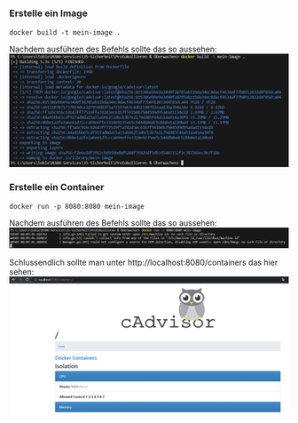 ### **Erstelle ein Image**
```
docker build -t mein-image .
```

Nachdem ausführen des Befehls sollte das so aussehen:
![Architecktur Docker](/Screenshots/Protokoll1.png)

### **Erstelle ein Container**
```
docker run -p 8080:8080 mein-image
```

Nachdem ausführen des Befehls sollte das so aussehen:
![Architecktur Docker](/Screenshots/Protokoll2.png)

Schlussendlich sollte man unter http://localhost:8080/containers das hier sehen:
![Architecktur Docker](/Screenshots/Protokoll3.png)